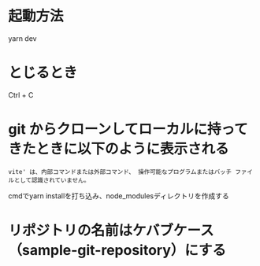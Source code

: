 # 起動方法
yarn dev

# とじるとき
Ctrl + C

# git からクローンしてローカルに持ってきたときに以下のように表示される
`vite' は、内部コマンドまたは外部コマンド、
操作可能なプログラムまたはバッチ ファイルとして認識されていません。`

cmdでyarn installを打ち込み、node_modulesディレクトリを作成する

# リポジトリの名前はケバブケース（sample-git-repository）にする
